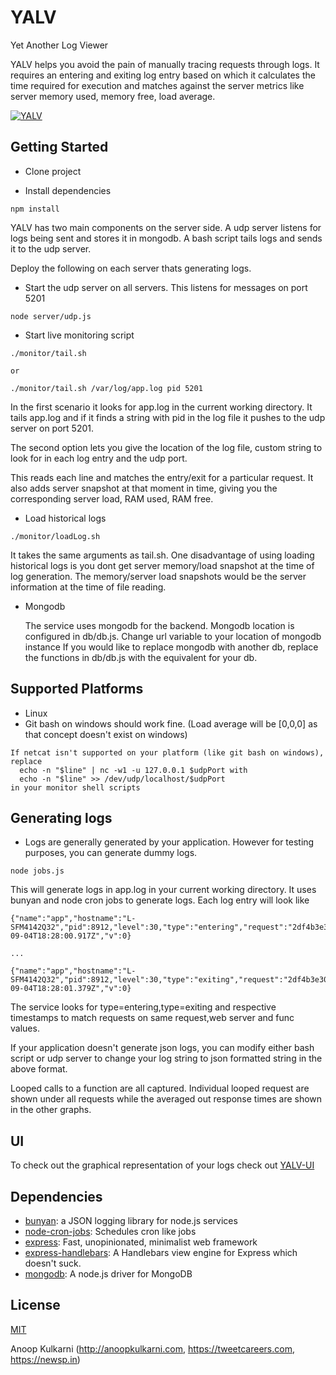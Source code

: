 # YALV 

Yet Another Log Viewer

YALV helps you avoid the pain of manually tracing requests through logs. It requires an entering and exiting log entry based on which it calculates the time required for execution and matches against the server metrics like server memory used, memory free, load average.

[![YALV](http://img.youtube.com/vi/INgIQcOwZ2M/0.jpg)](http://www.youtube.com/watch?v=INgIQcOwZ2M)


## Getting Started

- Clone project

- Install dependencies

```
npm install
```

YALV has two main components on the server side. A udp server listens for logs being sent and stores it in mongodb. A bash script tails logs and sends it to the udp server.

Deploy the following on each server thats generating logs.

- Start the udp server on all servers. This listens for messages on port 5201

```
node server/udp.js
```

- Start live monitoring script
```
./monitor/tail.sh

or

./monitor/tail.sh /var/log/app.log pid 5201
```
In the first scenario it looks for app.log in the current working directory. It tails app.log and if it finds a string with pid in the log file it pushes to the udp server on port 5201.

The second option lets you give the location of the log file, custom string to look for in each log entry and the udp port.

This reads each line and matches the entry/exit for a particular request. It also adds server snapshot at that moment in time, giving you the corresponding server load, RAM used, RAM free.

- Load historical logs
```
./monitor/loadLog.sh
```
It takes the same arguments as tail.sh. One disadvantage of using loading historical logs is you dont get server memory/load snapshot at the time of log generation. The memory/server load snapshots would be the server information at the time of file reading.

- Mongodb

  The service uses mongodb for the backend.
  Mongodb location is configured in db/db.js. Change url variable to your location of mongodb instance
  If you would like to replace mongodb with another db, replace the functions in db/db.js with the equivalent for your db.

## Supported Platforms
- Linux
- Git bash on windows should work fine. (Load average will be [0,0,0] as that concept doesn't exist on windows)
```
If netcat isn't supported on your platform (like git bash on windows), replace 
  echo -n "$line" | nc -w1 -u 127.0.0.1 $udpPort with
  echo -n "$line" >> /dev/udp/localhost/$udpPort
in your monitor shell scripts

```

## Generating logs
- Logs are generally generated by your application. However for testing purposes, you can generate dummy logs.
```
node jobs.js
```
This will generate logs in app.log in your current working directory. It uses bunyan and node cron jobs to generate logs.
Each log entry will look like 

```
{"name":"app","hostname":"L-SFM4142Q32","pid":8912,"level":30,"type":"entering","request":"2df4b3e3093da57548e0","api":"service","func":"calculate","msg":"","time":"2015-09-04T18:28:00.917Z","v":0}

...

{"name":"app","hostname":"L-SFM4142Q32","pid":8912,"level":30,"type":"exiting","request":"2df4b3e3093da57548e0","api":"service","func":"calculate","msg":"","time":"2015-09-04T18:28:01.379Z","v":0}
```

The service looks for type=entering,type=exiting and respective timestamps to match requests on same request,web server and func values.

If your  application doesn't generate json logs, you can modify either bash script or udp server to change your log string to json formatted string in the above format.

Looped calls to a function are all captured. Individual looped request are shown under all requests while the averaged out response times are shown in the other graphs.

## UI

To check out the graphical representation of your logs check out [YALV-UI](https://github.com/marsinvasion/yalv-ui)

## Dependencies

- [bunyan](https://github.com/trentm/node-bunyan): a JSON logging library for node.js services
- [node-cron-jobs](https://github.com/marsinvasion/node-cron-jobs): Schedules cron like jobs
- [express](https://github.com/strongloop/express): Fast, unopinionated, minimalist web framework
- [express-handlebars](https://github.com/ericf/express-handlebars): A Handlebars view engine for Express which doesn&#39;t suck.
- [mongodb](https://github.com/mongodb/node-mongodb-native): A node.js driver for MongoDB


## License

[MIT](LICENSE)

Anoop Kulkarni (http://anoopkulkarni.com, https://tweetcareers.com,  https://newsp.in)
